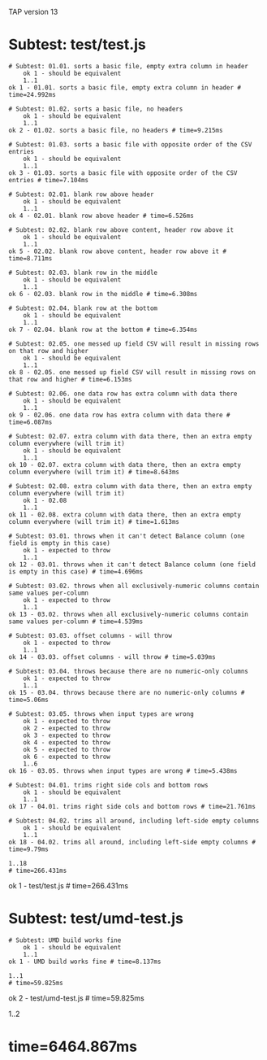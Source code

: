 TAP version 13
# Subtest: test/test.js
    # Subtest: 01.01. sorts a basic file, empty extra column in header
        ok 1 - should be equivalent
        1..1
    ok 1 - 01.01. sorts a basic file, empty extra column in header # time=24.992ms
    
    # Subtest: 01.02. sorts a basic file, no headers
        ok 1 - should be equivalent
        1..1
    ok 2 - 01.02. sorts a basic file, no headers # time=9.215ms
    
    # Subtest: 01.03. sorts a basic file with opposite order of the CSV entries
        ok 1 - should be equivalent
        1..1
    ok 3 - 01.03. sorts a basic file with opposite order of the CSV entries # time=7.104ms
    
    # Subtest: 02.01. blank row above header
        ok 1 - should be equivalent
        1..1
    ok 4 - 02.01. blank row above header # time=6.526ms
    
    # Subtest: 02.02. blank row above content, header row above it
        ok 1 - should be equivalent
        1..1
    ok 5 - 02.02. blank row above content, header row above it # time=8.711ms
    
    # Subtest: 02.03. blank row in the middle
        ok 1 - should be equivalent
        1..1
    ok 6 - 02.03. blank row in the middle # time=6.308ms
    
    # Subtest: 02.04. blank row at the bottom
        ok 1 - should be equivalent
        1..1
    ok 7 - 02.04. blank row at the bottom # time=6.354ms
    
    # Subtest: 02.05. one messed up field CSV will result in missing rows on that row and higher
        ok 1 - should be equivalent
        1..1
    ok 8 - 02.05. one messed up field CSV will result in missing rows on that row and higher # time=6.153ms
    
    # Subtest: 02.06. one data row has extra column with data there
        ok 1 - should be equivalent
        1..1
    ok 9 - 02.06. one data row has extra column with data there # time=6.087ms
    
    # Subtest: 02.07. extra column with data there, then an extra empty column everywhere (will trim it)
        ok 1 - should be equivalent
        1..1
    ok 10 - 02.07. extra column with data there, then an extra empty column everywhere (will trim it) # time=8.643ms
    
    # Subtest: 02.08. extra column with data there, then an extra empty column everywhere (will trim it)
        ok 1 - 02.08
        1..1
    ok 11 - 02.08. extra column with data there, then an extra empty column everywhere (will trim it) # time=1.613ms
    
    # Subtest: 03.01. throws when it can't detect Balance column (one field is empty in this case)
        ok 1 - expected to throw
        1..1
    ok 12 - 03.01. throws when it can't detect Balance column (one field is empty in this case) # time=4.696ms
    
    # Subtest: 03.02. throws when all exclusively-numeric columns contain same values per-column
        ok 1 - expected to throw
        1..1
    ok 13 - 03.02. throws when all exclusively-numeric columns contain same values per-column # time=4.539ms
    
    # Subtest: 03.03. offset columns - will throw
        ok 1 - expected to throw
        1..1
    ok 14 - 03.03. offset columns - will throw # time=5.039ms
    
    # Subtest: 03.04. throws because there are no numeric-only columns
        ok 1 - expected to throw
        1..1
    ok 15 - 03.04. throws because there are no numeric-only columns # time=5.06ms
    
    # Subtest: 03.05. throws when input types are wrong
        ok 1 - expected to throw
        ok 2 - expected to throw
        ok 3 - expected to throw
        ok 4 - expected to throw
        ok 5 - expected to throw
        ok 6 - expected to throw
        1..6
    ok 16 - 03.05. throws when input types are wrong # time=5.438ms
    
    # Subtest: 04.01. trims right side cols and bottom rows
        ok 1 - should be equivalent
        1..1
    ok 17 - 04.01. trims right side cols and bottom rows # time=21.761ms
    
    # Subtest: 04.02. trims all around, including left-side empty columns
        ok 1 - should be equivalent
        1..1
    ok 18 - 04.02. trims all around, including left-side empty columns # time=9.79ms
    
    1..18
    # time=266.431ms
ok 1 - test/test.js # time=266.431ms

# Subtest: test/umd-test.js
    # Subtest: UMD build works fine
        ok 1 - should be equivalent
        1..1
    ok 1 - UMD build works fine # time=8.137ms
    
    1..1
    # time=59.825ms
ok 2 - test/umd-test.js # time=59.825ms

1..2
# time=6464.867ms
